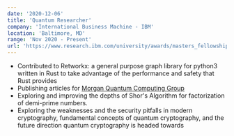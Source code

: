 ```yaml
---
date: '2020-12-06'
title: 'Quantum Researcher'
company: 'International Business Machine - IBM'
location: 'Baltimore, MD'
range: 'Nov 2020 - Present'
url: 'https://www.research.ibm.com/university/awards/masters_fellowship.html'
---
```


- Contributed to Retworkx: a general purpose graph library for python3 written in Rust to take advantage of the performance and safety that Rust provides
- Publishing articles for [Morgan Quantum Computing Group](https://p-neumann.github.io/quantum/#)
- Exploring and improving the depths of Shor's Algorithm for factorization of demi-prime numbers.
- Exploring the weaknesses and the security pitfalls in modern cryptography, fundamental concepts of quantum cryptography, and the future direction quantum cryptography is headed towards